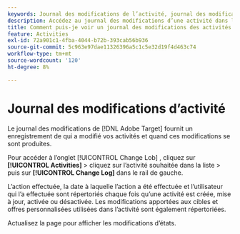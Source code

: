 ```yaml
---
keywords: Journal des modifications de l’activité, journal des modifications
description: Accédez au journal des modifications d’une activité dans l’Adobe  [!DNL Target] pour afficher un enregistrement de qui a modifié vos activités et quand les modifications ont eu lieu.
title: Comment puis-je voir un journal des modifications des activités ?
feature: Activities
exl-id: 72a901c1-4fba-4044-b72b-393cab56b936
source-git-commit: 5c963e97dae11326396a5c1c5e32d19f4d463c74
workflow-type: tm+mt
source-wordcount: '120'
ht-degree: 8%

---
```


# Journal des modifications d’activité

Le journal des modifications de [!DNL Adobe Target] fournit un enregistrement de qui a modifié vos activités et quand ces modifications se sont produites.

Pour accéder à l’onglet [!UICONTROL Change Lob] , cliquez sur **[!UICONTROL Activities]** > cliquez sur l’activité souhaitée dans la liste > puis sur **[!UICONTROL Change Log]** dans le rail de gauche.

L’action effectuée, la date à laquelle l’action a été effectuée et l’utilisateur qui l’a effectuée sont répertoriés chaque fois qu’une activité est créée, mise à jour, activée ou désactivée. Les modifications apportées aux cibles et offres personnalisées utilisées dans l’activité sont également répertoriées.

Actualisez la page pour afficher les modifications d’états.

